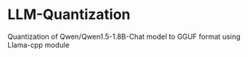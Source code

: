 # LLM-Quantization
Quantization of Qwen/Qwen1.5-1.8B-Chat model to GGUF format using Llama-cpp module
